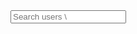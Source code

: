 
<head>
  <link rel='stylesheet' href='styles.css'>
</head>
<body>
  <input type="text" id="input" onkeyup="filter()" placeholder="Search users \"User-#\", Posts \"Id-#\"">
  <ul id="data"></ul>
</body>
<script src="test_dom.js"></script>
</html>
